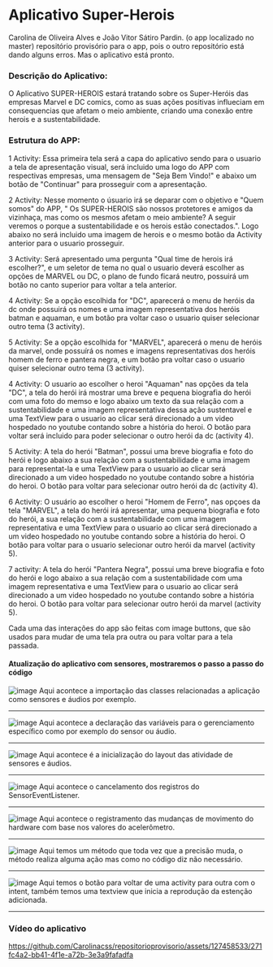 # Aplicativo Super-Herois
Carolina de Oliveira Alves e João Vitor Sátiro Pardin.
(o app localizado no master)
repositório provisório para o app, pois o outro repositório está dando alguns erros. Mas o aplicativo está pronto.

### Descrição do Aplicativo:

  O Aplicativo SUPER-HEROIS estará tratando sobre os Super-Heróis das empresas Marvel e DC comics, como as suas ações positivas influeciam em consequencias que afetam o meio ambiente, criando uma conexão entre herois e a sustentabilidade.

### Estrutura do APP:

1 Activity: Essa primeira tela será a capa do aplicativo sendo para o usuario a tela de apresentação visual, será incluido uma logo do APP com respectivas empresas, uma mensagem de "Seja Bem Vindo!" e abaixo um botão de "Continuar" para prosseguir com a apresentação.

2 Activity: Nesse momento o úsuario irá se deparar com o objetivo e "Quem somos" do APP, " Os SUPER-HEROIS são nossos protetores e amigos da vizinhaça, mas como os mesmos afetam o meio ambiente? A seguir veremos o porque a sustentabilidade e os herois estão conectados.". Logo abaixo no será incluido uma imagem de herois e o mesmo botão da Activity anterior para o usuario prosseguir.

3 Activity: Será apresentado uma pergunta "Qual time de herois irá escolher?", e um seletor de tema no qual o usuario deverá escolher as opções de MARVEL ou DC, o plano de fundo ficará neutro, possuirá um botão no canto superior para voltar a tela anterior.

4 Activity: Se a opção escolhida for "DC", aparecerá o menu de heróis da dc onde possuirá os nomes e uma imagem representativa dos heróis batman e aquaman, e um botão pra voltar caso o usuario quiser selecionar outro tema (3 activity).

5 Activity: Se a opção escolhida for "MARVEL", aparecerá o menu de heróis da marvel, onde possuírá os nomes e imagens representativas dos heróis homem de ferro e pantera negra, e um botão pra voltar caso o usuario quiser selecionar outro tema (3 activity).

4 Activity: O usuario ao escolher o heroi "Aquaman" nas opções da tela "DC", a tela do herói irá mostrar uma breve e pequena biografia do herói com uma foto do memso e logo abaixo um texto da sua relação com a sustentabilidade e uma imagem representativa dessa ação sustentavel e uma TextView para o usuario ao clicar será direcionado a um video hospedado no youtube contando sobre a história do heroi. O botão para voltar será incluido para poder selecionar o outro herói da dc (activity 4).

5 Activity: A tela do herói "Batman", possui uma breve biografia e foto do herói e logo abaixo a sua relação com a sustentabilidade e uma imagem para representat-la e uma TextView para o usuario ao clicar será direcionado a um video hospedado no youtube contando sobre a história do heroi. O botão para voltar para selecionar outro herói da dc (activity 4).

6 Activity: O usuário ao escolher o heroi "Homem de Ferro", nas opçoes da tela "MARVEL", a tela do herói irá apresentar, uma pequena biografia e foto do herói, a sua relação com a sustentabilidade com uma imagem representativa e uma TextView para o usuario ao clicar será direcionado a um video hospedado no youtube contando sobre a história do heroi. O botão para voltar para o usuario selecionar outro herói da marvel (activity 5).

7 activity: A tela do herói "Pantera Negra", possui uma breve biografia e foto do herói e logo abaixo a sua relação com a sustentabilidade com uma imagem representativa e uma TextView para o usuario ao clicar será direcionado a um video hospedado no youtube contando sobre a história do heroi. O botão para voltar para selecionar outro herói da marvel (activity 5).

Cada uma das interações do app são feitas com image buttons, que são usados para mudar de uma tela pra outra ou para voltar para a tela passada.

#### Atualização do aplicativo com sensores, mostraremos o passo a passo do código

![image](https://github.com/Carolinacss/AppNovo/assets/128003160/7de1422b-e6ed-44dd-ad5e-4667f76587dc)
Aqui acontece a importação das classes relacionadas a aplicação como sensores e áudios por exemplo.
<hr>

![image](https://github.com/Carolinacss/AppNovo/assets/128003160/7dfff2c4-31fe-49d1-8884-7ab39765d5a7)
Aqui acontece a declaração das variáveis para o gerenciamento específico como por exemplo do sensor ou áudio.
<hr>

![image](https://github.com/Carolinacss/AppNovo/assets/128003160/3058ac7d-72ba-4d5d-b374-fa50103c0a37)
Aqui acontece é a inicialização do layout das atividade de sensores e áudios.
<hr>

![image](https://github.com/Carolinacss/AppNovo/assets/128003160/5304c6a0-1631-4219-8e2d-8a780f5df9af)
Aqui acontece o cancelamento dos registros do SensorEventListener.
<hr>

![image](https://github.com/Carolinacss/AppNovo/assets/128003160/f9681f34-0c8d-478a-b9e6-20387a6bd018)
Aqui acontece o registramento das mudanças de movimento do hardware com base nos valores do acelerômetro.
<hr>

![image](https://github.com/Carolinacss/AppNovo/assets/128003160/c8768aeb-7092-41f7-867c-314b0e345947)
Aqui temos um método que toda vez que a precisão muda, o método realiza alguma ação mas como no código diz não necessário.
<hr>

![image](https://github.com/Carolinacss/AppNovo/assets/128003160/dce31728-8e6f-452c-bc73-821d9a7672af)
Aqui temos o botão para voltar de uma activity para outra com o intent, também temos uma textview que inicia a reprodução da estenção adicionada.
<hr>

### Vídeo do aplicativo 


https://github.com/Carolinacss/repositorioprovisorio/assets/127458533/271fc4a2-bb41-4f1e-a72b-3e3a9fafadfa

